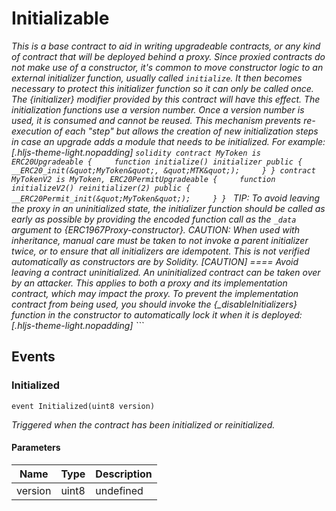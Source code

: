 # Initializable

_This is a base contract to aid in writing upgradeable contracts, or any kind of contract that will be deployed behind a proxy. Since proxied contracts do not make use of a constructor, it&#39;s common to move constructor logic to an external initializer function, usually called `initialize`. It then becomes necessary to protect this initializer function so it can only be called once. The {initializer} modifier provided by this contract will have this effect. The initialization functions use a version number. Once a version number is used, it is consumed and cannot be reused. This mechanism prevents re-execution of each &quot;step&quot; but allows the creation of new initialization steps in case an upgrade adds a module that needs to be initialized. For example: [.hljs-theme-light.nopadding] `solidity contract MyToken is ERC20Upgradeable {     function initialize() initializer public {         __ERC20_init(&quot;MyToken&quot;, &quot;MTK&quot;);     } } contract MyTokenV2 is MyToken, ERC20PermitUpgradeable {     function initializeV2() reinitializer(2) public {         __ERC20Permit_init(&quot;MyToken&quot;);     } } ` TIP: To avoid leaving the proxy in an uninitialized state, the initializer function should be called as early as possible by providing the encoded function call as the `_data` argument to {ERC1967Proxy-constructor}. CAUTION: When used with inheritance, manual care must be taken to not invoke a parent initializer twice, or to ensure that all initializers are idempotent. This is not verified automatically as constructors are by Solidity. [CAUTION] ==== Avoid leaving a contract uninitialized. An uninitialized contract can be taken over by an attacker. This applies to both a proxy and its implementation contract, which may impact the proxy. To prevent the implementation contract from being used, you should invoke the {\_disableInitializers} function in the constructor to automatically lock it when it is deployed: [.hljs-theme-light.nopadding] ```_

## Events

### Initialized

```solidity
event Initialized(uint8 version)
```

_Triggered when the contract has been initialized or reinitialized._

#### Parameters

| Name    | Type  | Description |
| ------- | ----- | ----------- |
| version | uint8 | undefined   |

